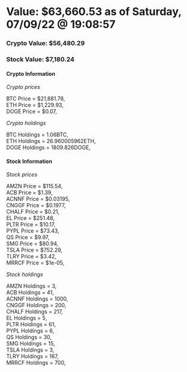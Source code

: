 # Value: $63,660.53 as of Saturday, 07/09/22 @ 19:08:57 

### Crypto Value: $56,480.29

### Stock Value: $7,180.24

#### Crypto Information 
*Crypto prices* 

BTC Price = $21,881.78,  
ETH Price = $1,229.93,  
DOGE Price = $0.07,  


*Crypto holdings* 

BTC Holdings = 1.06BTC,  
ETH Holdings = 26.960005962ETH,  
DOGE Holdings = 1809.826DOGE,  


#### Stock Information 

*Stock prices* 

AMZN Price = $115.54,  
ACB Price = $1.39,  
ACNNF Price = $0.03195,  
CNGGF Price = $0.1977,  
CHALF Price = $0.21,  
EL Price = $251.48,  
PLTR Price = $10.17,  
PYPL Price = $73.43,  
QS Price = $9.97,  
SMG Price = $80.94,  
TSLA Price = $752.29,  
TLRY Price = $3.42,  
MRRCF Price = $1e-05,  


*Stock holdings* 

AMZN Holdings = 3,  
ACB Holdings = 41,  
ACNNF Holdings = 1000,  
CNGGF Holdings = 200,  
CHALF Holdings = 217,  
EL Holdings = 5,  
PLTR Holdings = 61,  
PYPL Holdings = 6,  
QS Holdings = 30,  
SMG Holdings = 15,  
TSLA Holdings = 3,  
TLRY Holdings = 167,  
MRRCF Holdings = 700,  


